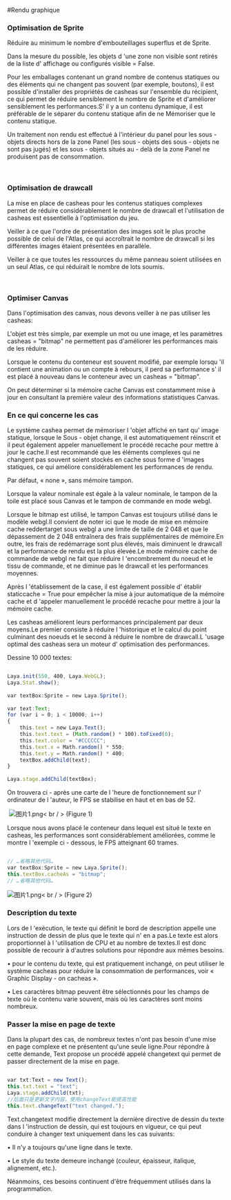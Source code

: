 #Rendu graphique



### **Optimisation de Sprite**

Réduire au minimum le nombre d'embouteillages superflus et de Sprite.

Dans la mesure du possible, les objets d 'une zone non visible sont retirés de la liste d' affichage ou configurés visible = False.

Pour les emballages contenant un grand nombre de contenus statiques ou des éléments qui ne changent pas souvent (par exemple, boutons), il est possible d'installer des propriétés de casheas sur l'ensemble du récipient, ce qui permet de réduire sensiblement le nombre de Sprite et d'améliorer sensiblement les performances.S' il y a un contenu dynamique, il est préférable de le séparer du contenu statique afin de ne Mémoriser que le contenu statique.

Un traitement non rendu est effectué à l'intérieur du panel pour les sous - objets directs hors de la zone Panel (les sous - objets des sous - objets ne sont pas jugés) et les sous - objets situés au - delà de la zone Panel ne produisent pas de consommation.

​

### **Optimisation de drawcall**

La mise en place de casheas pour les contenus statiques complexes permet de réduire considérablement le nombre de drawcall et l'utilisation de casheas est essentielle à l'optimisation du jeu.

Veiller à ce que l'ordre de présentation des images soit le plus proche possible de celui de l'Atlas, ce qui accroîtrait le nombre de drawcall si les différentes images étaient présentées en parallèle.

Veiller à ce que toutes les ressources du même panneau soient utilisées en un seul Atlas, ce qui réduirait le nombre de lots soumis.

​

### **Optimiser Canvas**

Dans l'optimisation des canvas, nous devons veiller à ne pas utiliser les casheas:

L'objet est très simple, par exemple un mot ou une image, et les paramètres casheas = "bitmap" ne permettent pas d'améliorer les performances mais de les réduire.

Lorsque le contenu du conteneur est souvent modifié, par exemple lorsqu 'il contient une animation ou un compte à rebours, il perd sa performance s' il est placé à nouveau dans le conteneur avec un casheas = "bitmap".


On peut déterminer si la mémoire cache Canvas est constamment mise à jour en consultant la première valeur des informations statistiques Canvas.



### **En ce qui concerne les cas**

Le système cashea permet de mémoriser l 'objet affiché en tant qu' image statique, lorsque le Sous - objet change, il est automatiquement réinscrit et il peut également appeler manuellement le procédé recache pour mettre à jour le cache.Il est recommandé que les éléments complexes qui ne changent pas souvent soient stockés en cache sous forme d 'images statiques, ce qui améliore considérablement les performances de rendu.

Par défaut, « none », sans mémoire tampon.

Lorsque la valeur nominale est égale à la valeur nominale, le tampon de la toile est placé sous Canvas et le tampon de commande en mode webgl.

Lorsque le bitmap est utilisé, le tampon Canvas est toujours utilisé dans le modèle webgl.Il convient de noter ici que le mode de mise en mémoire cache reddertarget sous webgl a une limite de taille de 2 048 et que le dépassement de 2 048 entraînera des frais supplémentaires de mémoire.En outre, les frais de redémarrage sont plus élevés, mais diminuent le drawcall et la performance de rendu est la plus élevée.Le mode mémoire cache de commande de webgl ne fait que réduire l 'encombrement du noeud et le tissu de commande, et ne diminue pas le drawcall et les performances moyennes.



Après l 'établissement de la case, il est également possible d' établir staticcache = True pour empêcher la mise à jour automatique de la mémoire cache et d 'appeler manuellement le procédé recache pour mettre à jour la mémoire cache.

Les casheas améliorent leurs performances principalement par deux moyens.Le premier consiste à réduire l 'historique et le calcul du point culminant des noeuds et le second à réduire le nombre de drawcall.L 'usage optimal des casheas sera un moteur d' optimisation des performances.

Dessine 10 000 textes:


```typescript

Laya.init(550, 400, Laya.WebGL);
Laya.Stat.show();
  
var textBox:Sprite = new Laya.Sprite();
  
var text:Text;
for (var i = 0; i < 10000; i++)
{
    this.text = new Laya.Text();
    this.text.text = (Math.random() * 100).toFixed(0);
    this.text.color = "#CCCCCC";
    this.text.x = Math.random() * 550;
    this.text.y = Math.random() * 400;
    textBox.addChild(text);
}
  
Laya.stage.addChild(textBox);
```


On trouvera ci - après une carte de l 'heure de fonctionnement sur l' ordinateur de l 'auteur, le FPS se stabilise en haut et en bas de 52.



​        ![图片1.png](img/1.png)< br / >
(Figure 1)

Lorsque nous avons placé le conteneur dans lequel est situé le texte en casheas, les performances sont considérablement améliorées, comme le montre l 'exemple ci - dessous, le FPS atteignant 60 trames.


```typescript

// …省略其他代码…
var textBox:Sprite = new Laya.Sprite();
this.textBox.cacheAs = "bitmap";
// …省略其他代码…
```


​![图片1.png](img/2.png)< br / >
(Figure 2)



### **Description du texte**

Lors de l 'exécution, le texte qui définit le bord de description appelle une instruction de dessin de plus que le texte qui n' en a pas.Le texte est alors proportionnel à l 'utilisation de CPU et au nombre de textes.Il est donc possible de recourir à d'autres solutions pour répondre aux mêmes besoins.

• pour le contenu du texte, qui est pratiquement inchangé, on peut utiliser le système cacheas pour réduire la consommation de performances, voir « Graphic Display - on cacheas ».

• Les caractères bitmap peuvent être sélectionnés pour les champs de texte où le contenu varie souvent, mais où les caractères sont moins nombreux.



### **Passer la mise en page de texte**

Dans la plupart des cas, de nombreux textes n'ont pas besoin d'une mise en page complexe et ne présentent qu'une seule ligne.Pour répondre à cette demande, Text propose un procédé appelé changetext qui permet de passer directement de la mise en page.




```typescript

var txt:Text = new Text();
this.txt.text = "text";
Laya.stage.addChild(txt);
//后面只是更新文字内容，使用changeText能提高性能
this.text.changeText("text changed.");
```


Text.changetext modifie directement la dernière directive de dessin du texte dans l 'instruction de dessin, qui est toujours en vigueur, ce qui peut conduire à changer text uniquement dans les cas suivants:

• Il n'y a toujours qu'une ligne dans le texte.

• Le style du texte demeure inchangé (couleur, épaisseur, italique, alignement, etc.).

Néanmoins, ces besoins continuent d'être fréquemment utilisés dans la programmation.